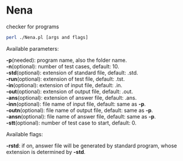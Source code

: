 # Nena
checker for programs

```bash
perl ./Nena.pl [args and flags]

```

Available parameters:

**-p**(needed): program name, also the folder name.<br>
**-n**(optional): number of test cases, default: 10.<br>
**-std**(optional): extension of standard file, default: .std.<br>
**-run**(optional): extension of test file, default: .tst.<br>
**-in**(optional): extension of input file, default: .in.<br>
**-out**(optional): extension of output file, default: .out.<br>
**-ans**(optional): extension of answer file, default: .ans.<br>
**-inn**(optional): file name of input file, default: same as **-p**.<br>
**-outn**(optional): file name of output file, default: same as **-p**.<br>
**-ansn**(optional): file name of answer file, default: same as **-p**.<br>
**-stt**(optional): number of test case to start, default: 0.<br>

Available flags:

**-rstd**: if on, answer file will be generated by standard program, whose extension is determined by **-std**.

